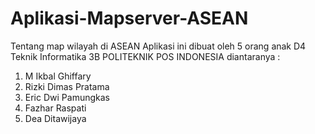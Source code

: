 # Aplikasi-Mapserver-ASEAN
Tentang map wilayah di ASEAN
Aplikasi ini dibuat oleh 5 orang anak D4 Teknik Informatika 3B POLITEKNIK POS INDONESIA diantaranya :

  1. M Ikbal Ghiffary 
  2. Rizki Dimas Pratama 
  3. Eric Dwi Pamungkas 
  4. Fazhar Raspati 
  5. Dea Ditawijaya
